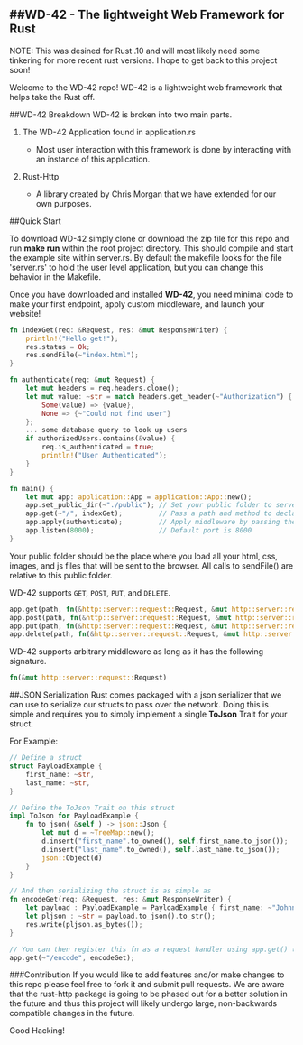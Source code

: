 ##WD-42 - The lightweight Web Framework for Rust
------

NOTE: This was desined for Rust .10 and will most likely need some tinkering for more recent rust versions. I hope to get back to this project soon!

Welcome to the WD-42 repo! WD-42 is a lightweight web framework that helps take the Rust off.

##WD-42 Breakdown
WD-42 is broken into two main parts.

1) The WD-42 Application found in application.rs

   * Most user interaction with this framework is done by interacting with an instance of this application.

2) Rust-Http

   * A library created by Chris Morgan that we have extended for our own purposes.

##Quick Start

To download WD-42 simply clone or download the zip file for this repo and run **make run** within the root project directory.  This should compile and start the example site within server.rs. By default the makefile looks for the file 'server.rs' to hold the user level application, but you can change this behavior in the Makefile.

Once you have downloaded and installed **WD-42**, you need minimal code to make your first endpoint, apply custom middleware, and launch your website!
```rust
fn indexGet(req: &Request, res: &mut ResponseWriter) {
    println!("Hello get!");
    res.status = Ok;
    res.sendFile(~"index.html");
}

fn authenticate(req: &mut Request) {
    let mut headers = req.headers.clone();
    let mut value: ~str = match headers.get_header(~"Authorization") {
        Some(value) => {value},
        None => {~"Could not find user"}
    };
    ... some database query to look up users
    if authorizedUsers.contains(&value) {
        req.is_authenticated = true;
        println!("User Authenticated");
    }
}

fn main() {
    let mut app: application::App = application::App::new();
    app.set_public_dir(~"./public"); // Set your public folder to serve files from
    app.get(~"/", indexGet);         // Pass a path and method to declare an endpoint
    app.apply(authenticate);         // Apply middleware by passing the necessary function
    app.listen(8000);                // Default port is 8000
}
```
Your public folder should be the place where you load all your html, css, images, and js files that will be sent to the browser. All calls to sendFile() are relative to this public folder.

WD-42 supports `GET`, `POST`, `PUT`, and `DELETE`.
```rust
app.get(path, fn(&http::server::request::Request, &mut http::server::response::ResponseWriter<>));
app.post(path, fn(&http::server::request::Request, &mut http::server::response::ResponseWriter<>));
app.put(path, fn(&http::server::request::Request, &mut http::server::response::ResponseWriter<>));
app.delete(path, fn(&http::server::request::Request, &mut http::server::response::ResponseWriter<>));
```

WD-42 supports arbitrary middleware as long as it has the following signature.
```rust
fn(&mut http::server::request::Request)
```

##JSON Serialization
Rust comes packaged with a json serializer that we can use to serialize our structs to pass over the network. Doing this is simple and requires you to simply implement a single **ToJson** Trait for your struct.

For Example:
```rust
// Define a struct
struct PayloadExample {
    first_name: ~str,
    last_name: ~str,
}

// Define the ToJson Trait on this struct
impl ToJson for PayloadExample {
    fn to_json( &self ) -> json::Json {
        let mut d = ~TreeMap::new();
        d.insert("first_name".to_owned(), self.first_name.to_json());
        d.insert("last_name".to_owned(), self.last_name.to_json());
        json::Object(d)
    }
}

// And then serializing the struct is as simple as
fn encodeGet(req: &Request, res: &mut ResponseWriter) {
    let payload : PayloadExample = PayloadExample { first_name: ~"Johnny", last_name: ~"Bravo" };
    let pljson : ~str = payload.to_json().to_str();
    res.write(pljson.as_bytes());
}

// You can then register this fn as a request handler using app.get() to see the result
app.get(~"/encode", encodeGet);
```

###Contribution
If you would like to add features and/or make changes to this repo please feel free to fork it and submit pull requests.  We  are aware that the rust-http package is going to be phased out for a better solution in the future and thus this project will likely undergo large, non-backwards compatible changes in the future.

Good Hacking!
